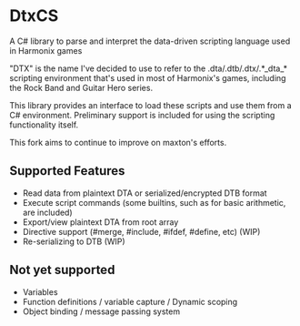 # DtxCS
A C# library to parse and interpret the data-driven scripting language used in Harmonix games

"DTX" is the name I've decided to use to refer to the .dta/.dtb/.dtx/.\*\_dta\_\* scripting environment that's used in most of Harmonix's games,
including the Rock Band and Guitar Hero series.

This library provides an interface to load these scripts and use them from a C# environment. Preliminary support is included for using
the scripting functionality itself.

This fork aims to continue to improve on maxton's efforts.

## Supported Features
- Read data from plaintext DTA or serialized/encrypted DTB format
- Execute script commands (some builtins, such as for basic arithmetic, are included)
- Export/view plaintext DTA from root array
- Directive support (#merge, #include, #ifdef, #define, etc) (WIP)
- Re-serializing to DTB (WIP)

## Not yet supported
- Variables
- Function definitions / variable capture / Dynamic scoping
- Object binding / message passing system